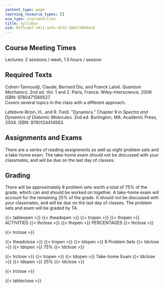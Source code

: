 ```yaml
---
content_type: page
learning_resource_types: []
ocw_type: CourseSection
title: Syllabus
uid: b5f5cae7-a411-aa7e-d532-10dc730d44cd
---
```


Course Meeting Times
--------------------

Lectures: 2 sessions / week, 1.5 hours / session

Required Texts
--------------

Cohen-Tannoudji, Claude, Bernard Diu, and Franck Laloë. _Quantum Mechanics._ 2nd ed. Vol. 1 and 2. Paris, France: Wiley-Interscience, 2006. ISBN: 9780471569527.  
Covers several topics in the class with a different approach.  
  
Lefebvre-Brion, H., and R. Field. "Dynamics." Chapter 9 in _Spectra and Dynamics of Diatomic Molecules._ 2nd ed. Burlington, MA: Academic Press, 2004. ISBN: 9780124414563.

Assignments and Exams
---------------------

There are a series of reading assignments as well as eight problem sets and a take-home exam. The take-home exam should not be discussed with your classmates, and will be due on the last day of classes.

Grading
-------

There will be approximately 8 problem sets worth a total of 75% of the grade, which can and should be worked on together. A take-home exam will account for the remaining 25% of the grade. It should not be discussed with your classmates, and will be due on the last day of classes. The problem sets and exam will be graded by TA.

{{< tableopen >}}
{{< theadopen >}}
{{< tropen >}}
{{< thopen >}}
ACTIVITIES
{{< thclose >}}
{{< thopen >}}
PERCENTAGES
{{< thclose >}}

{{< trclose >}}

{{< theadclose >}}
{{< tropen >}}
{{< tdopen >}}
8 Problem Sets
{{< tdclose >}}
{{< tdopen >}}
75%
{{< tdclose >}}

{{< trclose >}}
{{< tropen >}}
{{< tdopen >}}
Take-home Exam
{{< tdclose >}}
{{< tdopen >}}
25%
{{< tdclose >}}

{{< trclose >}}

{{< tableclose >}}